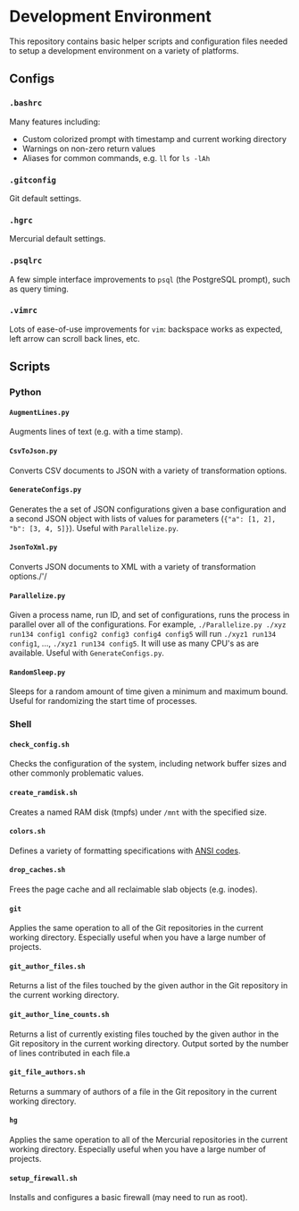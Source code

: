 
# Development Environment
This repository contains basic helper scripts and configuration files needed to setup a development environment on a variety of platforms.

## Configs

### `.bashrc`
Many features including:
* Custom colorized prompt with timestamp and current working directory
* Warnings on non-zero return values
* Aliases for common commands, e.g. `ll` for `ls -lAh`

### `.gitconfig`
Git default settings.

### `.hgrc`
Mercurial default settings.

### `.psqlrc`
A few simple interface improvements to `psql` (the PostgreSQL prompt), such as query timing.

### `.vimrc`
Lots of ease-of-use improvements for `vim`: backspace works as expected, left arrow can scroll back lines, etc.

## Scripts

### Python

#### `AugmentLines.py`
Augments lines of text (e.g. with a time stamp).

#### `CsvToJson.py`
Converts CSV documents to JSON with a variety of transformation options.

#### `GenerateConfigs.py`
Generates the a set of JSON configurations given a base configuration and a second JSON object with lists of values for parameters (`{"a": [1, 2], "b": [3, 4, 5]}`). Useful with `Parallelize.py`.

#### `JsonToXml.py`
Converts JSON documents to XML with a variety of transformation options./'/

#### `Parallelize.py`
Given a process name, run ID, and set of configurations, runs the process in parallel over all of the configurations. For example,
`./Parallelize.py ./xyz run134 config1 config2 config3 config4 config5` will run `./xyz1 run134 config1`, ..., `./xyz1 run134 config5`.
It will use as many CPU's as are available. Useful with `GenerateConfigs.py`.

#### `RandomSleep.py`
Sleeps for a random amount of time given a minimum and maximum bound. Useful for randomizing the start time of processes.

### Shell

#### `check_config.sh`
Checks the configuration of the system, including network buffer sizes and other commonly problematic values.

#### `create_ramdisk.sh`
Creates a named RAM disk (tmpfs) under `/mnt` with the specified size.

#### `colors.sh`
Defines a variety of formatting specifications with [ANSI codes](https://en.wikipedia.org/wiki/ANSI_escape_code).

#### `drop_caches.sh`
Frees the page cache and all reclaimable slab objects (e.g. inodes).

#### `git`
Applies the same operation to all of the Git repositories in the current working directory. Especially useful when you have a large number of projects.

#### `git_author_files.sh`
Returns a list of the files touched by the given author in the Git repository in the current working directory.

#### `git_author_line_counts.sh`
Returns a list of currently existing files touched by the given author in the Git repository in the current working directory. Output sorted by the number of lines contributed in each file.a

#### `git_file_authors.sh`
Returns a summary of authors of a file in the Git repository in the current working directory.

#### `hg`
Applies the same operation to all of the Mercurial repositories in the current working directory. Especially useful when you have a large number of projects.

#### `setup_firewall.sh`
Installs and configures a basic firewall (may need to run as root).

